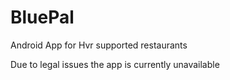 # BluePal
Android App for Hvr supported restaurants

Due to legal issues the app is currently unavailable
